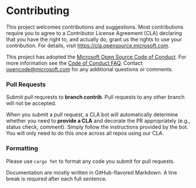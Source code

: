# Contributing

This project welcomes contributions and suggestions.
Most contributions require you to agree to a Contributor License Agreement (CLA) declaring that you have the right to, and actually do, grant us the rights to use your contribution.
For details, visit https://cla.opensource.microsoft.com.

This project has adopted the [Microsoft Open Source Code of Conduct](https://opensource.microsoft.com/codeofconduct/).
For more information see the [Code of Conduct FAQ](https://opensource.microsoft.com/codeofconduct/faq/).
Contact [opencode@microsoft.com](mailto:opencode@microsoft.com) for any additional questions or comments.

### Pull Requests

Submit pull requrests to **branch *contrib***.
Pull requests to any other branch will not be accepted.

When you submit a pull request, a CLA bot will automatically determine whether you need to **provide a CLA** and decorate the PR appropriately (e.g., status check, comment).
Simply follow the instructions provided by the bot. You will only need to do this once across all repos using our CLA.

### Formatting

Please use `cargo fmt` to format any code you submit for pull requests.

Documentation are mostly written in GitHub-flavored Markdown.
A line break is required after each full sentence.
